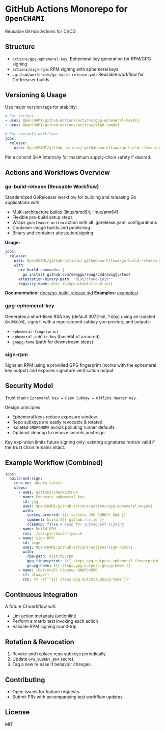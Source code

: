 # GitHub Actions Monorepo for `OpenCHAMI`

Reusable GitHub Actions for CI/CD.

## Structure

- `actions/gpg-ephemeral-key`: Ephemeral key generation for RPM/GPG signing
- `actions/sign-rpm`: RPM signing with ephemeral keys
- `.github/workflows/go-build-release.yml`: Reusable workflow for GoReleaser builds

## Versioning & Usage

Use major version tags for stability:

```yaml
# For actions
- uses: OpenCHAMI/github-actions/actions/gpg-ephemeral-key@v1
- uses: OpenCHAMI/github-actions/actions/sign-rpm@v1

# For reusable workflows
jobs:
  release:
    uses: OpenCHAMI/github-actions/.github/workflows/go-build-release.yml@v2
```

Pin a commit SHA internally for maximum supply‑chain safety if desired.

## Actions and Workflows Overview

### go-build-release (Reusable Workflow)
Standardized GoReleaser workflow for building and releasing Go applications with:
- Multi-architecture builds (linux/amd64, linux/arm64)
- Flexible pre-build setup steps
- Wraps `goreleaser-action` action with all .gorelease.yaml configurations
- Container image builds and publishing
- Binary and container attestation/signing

**Usage:**
```yaml
jobs:
  release:
    uses: OpenCHAMI/github-actions/.github/workflows/go-build-release.yml@v2
    with:
      pre-build-commands: |
        go install github.com/swaggo/swag/cmd/swag@latest
      attestation-binary-path: "dist/cloud-init*"
      registry-name: ghcr.io/openchami/cloud-init

```

**Documentation:** [docs/go-build-release.md](docs/go-build-release.md)
**Examples:** [examples/](examples/)

### gpg-ephemeral-key
Generates a short‑lived RSA key (default 3072‑bit, 1 day) using an isolated `GNUPGHOME`, signs it with a repo‑scoped subkey you provide, and outputs:
- `ephemeral-fingerprint`
- `ephemeral-public-key` (base64 of armored)
- `gnupg-home` (path for downstream steps)

### sign-rpm
Signs an RPM using a provided GPG fingerprint (works with the ephemeral key output) and exposes signature verification output.

## Security Model

Trust chain: `Ephemeral Key ← Repo Subkey ← Offline Master Key`.

Design principles:
- Ephemeral keys reduce exposure window.
- Repo subkeys are easily revocable & rotated.
- Isolated `GNUPGHOME` avoids polluting runner defaults.
- Optional cleanup to remove secrets post‑sign.

Key expiration limits future signing only; existing signatures remain valid if the trust chain remains intact.

## Example Workflow (Combined)

```yaml
jobs:
  build-and-sign:
    runs-on: ubuntu-latest
    steps:
      - uses: actions/checkout@v4
      - name: Generate ephemeral key
        id: gpg
        uses: OpenCHAMI/github-actions/actions/gpg-ephemeral-key@v1
        with:
          subkey-armored: ${{ secrets.GPG_SUBKEY_B64 }}
          comment: build:${{ github.run_id }}
          cleanup: false # keep for subsequent signing
      - name: Build RPM
        run: ./scripts/build-rpm.sh
      - name: Sign RPM
        id: sign
        uses: OpenCHAMI/github-actions/actions/sign-rpm@v1
        with:
          rpm-path: dist/my.rpm
          gpg-fingerprint: ${{ steps.gpg.outputs.ephemeral-fingerprint }}
          gnupg-home: ${{ steps.gpg.outputs.gnupg-home }}
      - name: (Optional) Cleanup GNUPGHOME
        if: always()
        run: rm -rf "${{ steps.gpg.outputs.gnupg-home }}"
```

## Continuous Integration

A future CI workflow will:
- Lint action metadata (actionlint)
- Perform a matrix test invoking each action
- Validate RPM signing round‑trip

## Rotation & Revocation

1. Revoke and replace repo subkeys periodically.
2. Update `GPG_SUBKEY_B64` secret.
3. Tag a new release if behavior changes.

## Contributing

- Open issues for feature requests.
- Submit PRs with accompanying test workflow updates.

## License

MIT
